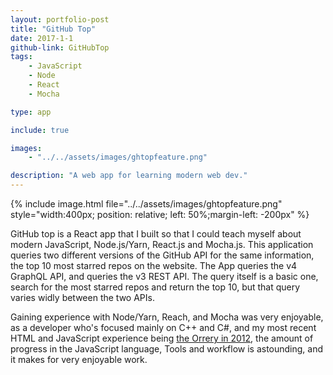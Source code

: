 ```yaml
---
layout: portfolio-post
title: "GitHub Top"
date: 2017-1-1
github-link: GitHubTop
tags: 
    - JavaScript
    - Node
    - React
    - Mocha

type: app

include: true

images:
    - "../../assets/images/ghtopfeature.png"

description: "A web app for learning modern web dev."
---
```


{% include image.html file="../../assets/images/ghtopfeature.png" style="width:400px; position: relative; left: 50%;margin-left: -200px" %} 

GitHub top is a React app that I built so that I could teach myself about modern JavaScript, Node.js/Yarn, React.js and Mocha.js. This application queries two different versions of the GitHub API for the same information, the top 10 most starred repos on the website. The App queries the v4 GraphQL API, and queries the v3 REST API. The query itself is a basic one, search for the most starred repos and return the top 10, but that query varies widly between the two APIs.

Gaining experience with Node/Yarn, Reach, and Mocha was very enjoyable, as a developer who's focused mainly on C++ and C#, and my most recent HTML and JavaScript experience being [the Orrery in 2012](../orrery/), the amount of progress in the JavaScript language, Tools and workflow is astounding, and it makes for very enjoyable work.
